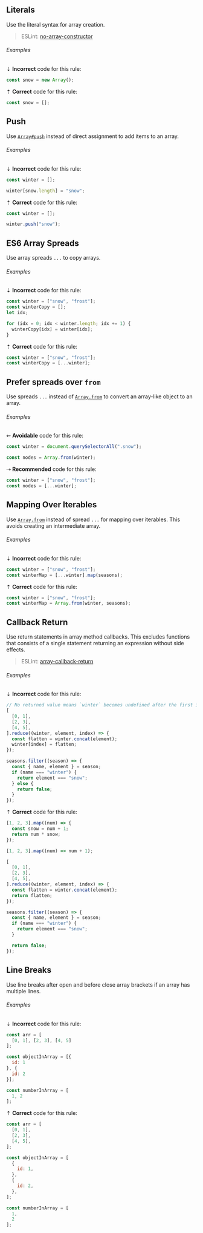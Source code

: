 <!--lint disable no-duplicate-headings-->

## Literals

Use the literal syntax for array creation.

> ESLint: [no-array-constructor][eslint-no-array-constructor]

###### Examples

⇣ **Incorrect** code for this rule:

```js
const snow = new Array();
```

⇡ **Correct** code for this rule:

```js
const snow = [];
```

## Push

Use [`Array#push`][mdn-array-push] instead of direct assignment to add items to an array.

###### Examples

⇣ **Incorrect** code for this rule:

```js
const winter = [];

winter[snow.length] = "snow";
```

⇡ **Correct** code for this rule:

```js
const winter = [];

winter.push("snow");
```

## ES6 Array Spreads

Use array spreads `...` to copy arrays.

###### Examples

⇣ **Incorrect** code for this rule:

```js
const winter = ["snow", "frost"];
const winterCopy = [];
let idx;

for (idx = 0; idx < winter.length; idx += 1) {
  winterCopy[idx] = winter[idx];
}
```

⇡ **Correct** code for this rule:

```js
const winter = ["snow", "frost"];
const winterCopy = [...winter];
```

## Prefer spreads over `from`

Use spreads `...` instead of [`Array.from`][mdn-array-from] to convert an array-like object to an array.

###### Examples

⇜ **Avoidable** code for this rule:

```js
const winter = document.querySelectorAll(".snow");

const nodes = Array.from(winter);
```

⇢ **Recommended** code for this rule:

```js
const winter = ["snow", "frost"];
const nodes = [...winter];
```

## Mapping Over Iterables

Use [`Array.from`][mdn-array-from] instead of spread `...` for mapping over iterables. This avoids creating an intermediate array.

###### Examples

⇣ **Incorrect** code for this rule:

```js
const winter = ["snow", "frost"];
const winterMap = [...winter].map(seasons);
```

⇡ **Correct** code for this rule:

```js
const winter = ["snow", "frost"];
const winterMap = Array.from(winter, seasons);
```

## Callback Return

Use return statements in array method callbacks. This excludes functions that consists of a single statement returning an expression without side effects.

> ESLint: [array-callback-return][eslint-array-callback-return]

###### Examples

⇣ **Incorrect** code for this rule:

```js
// No returned value means `winter` becomes undefined after the first iteration.
[
  [0, 1],
  [2, 3],
  [4, 5],
].reduce((winter, element, index) => {
  const flatten = winter.concat(element);
  winter[index] = flatten;
});
```

```js
seasons.filter((season) => {
  const { name, element } = season;
  if (name === "winter") {
    return element === "snow";
  } else {
    return false;
  }
});
```

⇡ **Correct** code for this rule:

```js
[1, 2, 3].map((num) => {
  const snow = num + 1;
  return num * snow;
});
```

```js
[1, 2, 3].map((num) => num + 1);
```

```js
[
  [0, 1],
  [2, 3],
  [4, 5],
].reduce((winter, element, index) => {
  const flatten = winter.concat(element);
  return flatten;
});
```

```js
seasons.filter((season) => {
  const { name, element } = season;
  if (name === "winter") {
    return element === "snow";
  }

  return false;
});
```

## Line Breaks

Use line breaks after open and before close array brackets if an array has multiple lines.

###### Examples

⇣ **Incorrect** code for this rule:

<!--lint disable no-missing-blank-lines-->
<!-- prettier-ignore -->
```js
const arr = [
  [0, 1], [2, 3], [4, 5]
];
```

<!-- prettier-ignore -->
```js
const objectInArray = [{
  id: 1
}, {
  id: 2
}];
```

<!-- prettier-ignore -->
```js
const numberInArray = [
  1, 2
];
```

<!--lint enable no-missing-blank-lines-->

⇡ **Correct** code for this rule:

```js
const arr = [
  [0, 1],
  [2, 3],
  [4, 5],
];
```

```js
const objectInArray = [
  {
    id: 1,
  },
  {
    id: 2,
  },
];
```

<!--lint disable no-missing-blank-lines-->
<!-- prettier-ignore -->
```js
const numberInArray = [
  1,
  2
];
```

<!--lint enable no-missing-blank-lines-->

[eslint-array-callback-return]: https://eslint.org/docs/rules/array-callback-return
[eslint-no-array-constructor]: https://eslint.org/docs/rules/no-array-constructor
[mdn-array-from]: https://developer.mozilla.org/en/docs/Web/JavaScript/Reference/Global_Objects/Array/from
[mdn-array-push]: https://developer.mozilla.org/en-US/docs/Web/JavaScript/Reference/Global_Objects/Array/push
